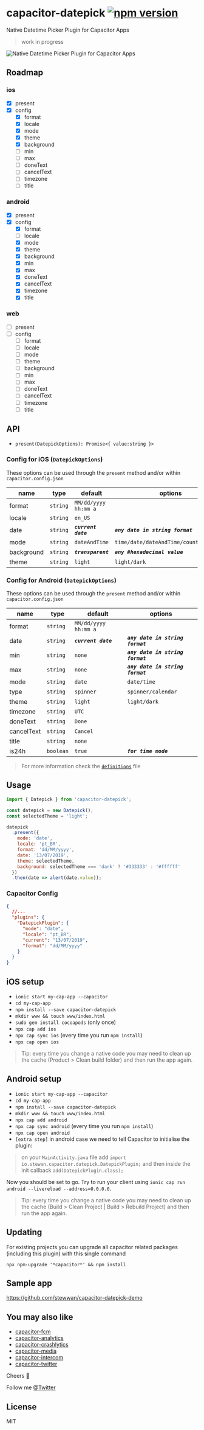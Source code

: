 # capacitor-datepick [![npm version](https://badge.fury.io/js/capacitor-datepick.svg)](https://badge.fury.io/js/capacitor-datepick)

Native Datetime Picker Plugin for Capacitor Apps

> work in progress

![Native Datetime Picker Plugin for Capacitor Apps](https://i.imgur.com/sRlCJp0.gif)

## Roadmap

### ios

- [x] present
- [x] config
  - [x] format
  - [x] locale
  - [x] mode
  - [x] theme
  - [x] background
  - [ ] min
  - [ ] max
  - [ ] doneText
  - [ ] cancelText
  - [ ] timezone
  - [ ] title

### android

- [x] present
- [x] config
  - [x] format
  - [ ] locale
  - [x] mode
  - [x] theme
  - [x] background
  - [x] min
  - [x] max
  - [x] doneText
  - [x] cancelText
  - [x] timezone
  - [x] title

### web

- [ ] present
- [ ] config
  - [ ] format
  - [ ] locale
  - [ ] mode
  - [ ] theme
  - [ ] background
  - [ ] min
  - [ ] max
  - [ ] doneText
  - [ ] cancelText
  - [ ] timezone
  - [ ] title

## API

- `present(DatepickOptions): Promise<{ value:string }>`

### Config for iOS (`DatepickOptions`)

These options can be used through the `present` method and/or within `capacitor.config.json`

| name       | type     | default              | options                                |
| ---------- | -------- | -------------------- | -------------------------------------- |
| format     | `string` | `MM/dd/yyyy hh:mm a` |                                        |
| locale     | `string` | `en_US`              |                                        |
| date       | `string` | **_`current date`_** | **_`any date in string format`_**      |
| mode       | `string` | `dateAndTime`        | `time/date/dateAndTime/countDownTimer` |
| background | `string` | **_`transparent`_**  | **_`any #hexadecimal value`_**         |
| theme      | `string` | `light`              | `light/dark`                           |

### Config for Android (`DatepickOptions`)

These options can be used through the `present` method and/or within `capacitor.config.json`

| name       | type      | default              | options                           |
| ---------- | --------- | -------------------- | --------------------------------- |
| format     | `string`  | `MM/dd/yyyy hh:mm a` |                                   |
| date       | `string`  | **_`current date`_** | **_`any date in string format`_** |
| min        | `string`  | `none`               | **_`any date in string format`_** |
| max        | `string`  | `none`               | **_`any date in string format`_** |
| mode       | `string`  | `date`               | `date/time`                       |
| type       | `string`  | `spinner`            | `spinner/calendar`                |
| theme      | `string`  | `light`              | `light/dark`                      |
| timezone   | `string`  | `UTC`                |                                   |
| doneText   | `string`  | `Done`               |                                   |
| cancelText | `string`  | `Cancel`             |                                   |
| title      | `string`  | `none`               |                                   |
| is24h      | `boolean` | `true`               | **_`for time mode`_**             |

> For more information check the [`definitions`](/src/definitions.ts) file

## Usage

```js
import { Datepick } from 'capacitor-datepick';

const datepick = new Datepick();
const selectedTheme = 'light';

datepick
  .present({
    mode: 'date',
    locale: 'pt_BR',
    format: 'dd/MM/yyyy',
    date: '13/07/2019',
    theme: selectedTheme,
    background: selectedTheme === 'dark' ? '#333333' : '#ffffff'
  })
  .then(date => alert(date.value));
```

### Capacitor Config

```json
{
  //...
  "plugins": {
    "DatepickPlugin": {
      "mode": "date",
      "locale": "pt_BR",
      "current": "13/07/2019",
      "format": "dd/MM/yyyy"
    }
  }
}
```

## iOS setup

- `ionic start my-cap-app --capacitor`
- `cd my-cap-app`
- `npm install --save capacitor-datepick`
- `mkdir www && touch www/index.html`
- `sudo gem install cocoapods` (only once)
- `npx cap add ios`
- `npx cap sync ios` (every time you run `npm install`)
- `npx cap open ios`

> Tip: every time you change a native code you may need to clean up the cache (Product > Clean build folder) and then run the app again.

## Android setup

- `ionic start my-cap-app --capacitor`
- `cd my-cap-app`
- `npm install --save capacitor-datepick`
- `mkdir www && touch www/index.html`
- `npx cap add android`
- `npx cap sync android` (every time you run `npm install`)
- `npx cap open android`
- `[extra step]` in android case we need to tell Capacitor to initialise the plugin:

> on your `MainActivity.java` file add `import io.stewan.capacitor.datepick.DatepickPlugin;` and then inside the init callback `add(DatepickPlugin.class);`

Now you should be set to go. Try to run your client using `ionic cap run android --livereload --address=0.0.0.0`.

> Tip: every time you change a native code you may need to clean up the cache (Build > Clean Project | Build > Rebuild Project) and then run the app again.

## Updating

For existing projects you can upgrade all capacitor related packages (including this plugin) with this single command

`npx npm-upgrade '*capacitor*' && npm install`

## Sample app

https://github.com/stewwan/capacitor-datepick-demo

## You may also like

- [capacitor-fcm](https://github.com/stewwan/capacitor-fcm)
- [capacitor-analytics](https://github.com/stewwan/capacitor-analytics)
- [capacitor-crashlytics](https://github.com/stewwan/capacitor-crashlytics)
- [capacitor-media](https://github.com/stewwan/capacitor-media)
- [capacitor-intercom](https://github.com/stewwan/capacitor-intercom)
- [capacitor-twitter](https://github.com/stewwan/capacitor-twitter)

Cheers 🍻

Follow me [@Twitter](https://twitter.com/StewanSilva)

## License

MIT
